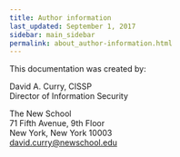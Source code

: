 ```yaml
---
title: Author information
last_updated: September 1, 2017
sidebar: main_sidebar
permalink: about_author-information.html
---
```


This documentation was created by:

David A. Curry, CISSP<br/>
Director of Information Security

The New School<br/>
71 Fifth Avenue, 9th Floor<br/>
New York, New York 10003<br/>
david.curry@newschool.edu
